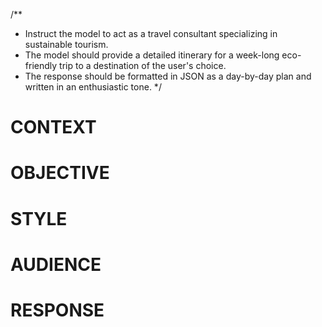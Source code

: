 /**
 * Instruct the model to act as a travel consultant specializing in sustainable tourism.
 * The model should provide a detailed itinerary for a week-long eco-friendly trip to a destination of the user's choice.
 * The response should be formatted in JSON as a day-by-day plan and written in an enthusiastic tone.
 */

# CONTEXT # 

#####

# OBJECTIVE # 

#####

# STYLE # 

#####

# AUDIENCE # 

#####

# RESPONSE #
